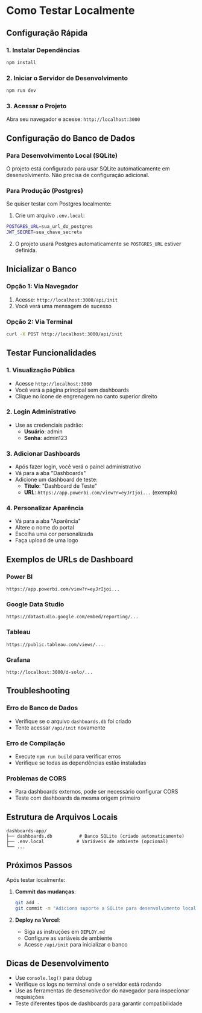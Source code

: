 # Como Testar Localmente

## Configuração Rápida

### 1. Instalar Dependências
```bash
npm install
```

### 2. Iniciar o Servidor de Desenvolvimento
```bash
npm run dev
```

### 3. Acessar o Projeto
Abra seu navegador e acesse: `http://localhost:3000`

## Configuração do Banco de Dados

### Para Desenvolvimento Local (SQLite)
O projeto está configurado para usar SQLite automaticamente em desenvolvimento. Não precisa de configuração adicional.

### Para Produção (Postgres)
Se quiser testar com Postgres localmente:

1. Crie um arquivo `.env.local`:
```bash
POSTGRES_URL=sua_url_do_postgres
JWT_SECRET=sua_chave_secreta
```

2. O projeto usará Postgres automaticamente se `POSTGRES_URL` estiver definida.

## Inicializar o Banco

### Opção 1: Via Navegador
1. Acesse: `http://localhost:3000/api/init`
2. Você verá uma mensagem de sucesso

### Opção 2: Via Terminal
```bash
curl -X POST http://localhost:3000/api/init
```

## Testar Funcionalidades

### 1. Visualização Pública
- Acesse `http://localhost:3000`
- Você verá a página principal sem dashboards
- Clique no ícone de engrenagem no canto superior direito

### 2. Login Administrativo
- Use as credenciais padrão:
  - **Usuário**: admin
  - **Senha**: admin123

### 3. Adicionar Dashboards
- Após fazer login, você verá o painel administrativo
- Vá para a aba "Dashboards"
- Adicione um dashboard de teste:
  - **Título**: "Dashboard de Teste"
  - **URL**: `https://app.powerbi.com/view?r=eyJrIjoi...` (exemplo)

### 4. Personalizar Aparência
- Vá para a aba "Aparência"
- Altere o nome do portal
- Escolha uma cor personalizada
- Faça upload de uma logo

## Exemplos de URLs de Dashboard

### Power BI
```
https://app.powerbi.com/view?r=eyJrIjoi...
```

### Google Data Studio
```
https://datastudio.google.com/embed/reporting/...
```

### Tableau
```
https://public.tableau.com/views/...
```

### Grafana
```
http://localhost:3000/d-solo/...
```

## Troubleshooting

### Erro de Banco de Dados
- Verifique se o arquivo `dashboards.db` foi criado
- Tente acessar `/api/init` novamente

### Erro de Compilação
- Execute `npm run build` para verificar erros
- Verifique se todas as dependências estão instaladas

### Problemas de CORS
- Para dashboards externos, pode ser necessário configurar CORS
- Teste com dashboards da mesma origem primeiro

## Estrutura de Arquivos Locais

```
dashboards-app/
├── dashboards.db          # Banco SQLite (criado automaticamente)
├── .env.local            # Variáveis de ambiente (opcional)
└── ...
```

## Próximos Passos

Após testar localmente:

1. **Commit das mudanças**:
   ```bash
   git add .
   git commit -m "Adiciona suporte a SQLite para desenvolvimento local"
   ```

2. **Deploy na Vercel**:
   - Siga as instruções em `DEPLOY.md`
   - Configure as variáveis de ambiente
   - Acesse `/api/init` para inicializar o banco

## Dicas de Desenvolvimento

- Use `console.log()` para debug
- Verifique os logs no terminal onde o servidor está rodando
- Use as ferramentas de desenvolvedor do navegador para inspecionar requisições
- Teste diferentes tipos de dashboards para garantir compatibilidade 
